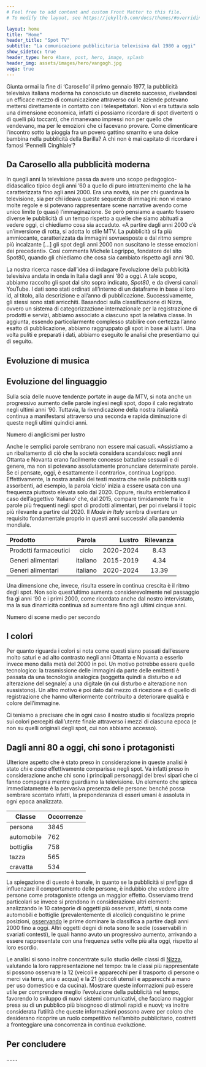 ```yaml
---
# Feel free to add content and custom Front Matter to this file.
# To modify the layout, see https://jekyllrb.com/docs/themes/#overriding-theme-defaults

layout: home
title: "Home"
header_title: "Spot TV"
subtitle: "La comunicazione pubblicitaria televisiva dal 1980 a oggi"
show_sidetoc: true
header_type: hero #base, post, hero, image, splash
header_img: assets/images/hero/vangogh.jpg
vega: true
---
```


Giunta ormai la fine di ‘Carosello’ il primo gennaio 1977, la pubblicità televisiva italiana moderna ha conosciuto un
discreto successo, rivelandosi un efficace mezzo di comunicazione attraverso cui le aziende potevano mettersi
direttamente in contatto con i telespettatori. Non vi era tuttavia solo una dimensione economica, infatti ci possiamo
ricordare di spot divertenti o di quelli più toccanti, che rimanevano impressi non per quello che vendevano, ma per le
emozioni che ci facevano provare. Come dimenticare l’incontro sotto la pioggia fra un povero gattino smarrito e una
dolce bambina nella pubblicità della Barilla? A chi non è mai capitato di ricordare i famosi ‘Pennelli Cinghiale’?

## Da Carosello alla pubblicità moderna

In quegli anni la televisione passa da avere uno scopo pedagogico-didascalico tipico degli anni ’60 a quello di puro
intrattenimento che la ha caratterizzata fino agli anni 2000. Era una novità, sia per chi guardava la televisione, sia
per chi ideava queste sequenze di immagini: non vi erano molte regole e si potevano rappresentare scene narrative avendo
come unico limite (o quasi) l’immaginazione. Se però pensiamo a quanto fossero diverse le pubblicità di un tempo
rispetto a quelle che siamo abituati a vedere oggi, ci chiediamo cosa sia accaduto. «A partire dagli anni 2000 c’è
un’inversione di rotta, si adotta lo stile MTV. La pubblicità si fa più ammiccante, caratterizzata da immagini
sovraesposte e dal ritmo sempre più incalzante \[…\] gli spot degli anni 2000 non suscitano le stesse emozioni dei
precedenti». Così commenta Michele Logrippo, fondatore del sito Spot80, quando gli chiediamo che cosa sia cambiato
rispetto agli anni ’80.

La nostra ricerca nasce dall’idea di indagare l’evoluzione della pubblicità televisiva andata in onda in Italia dagli
anni ’80 a oggi.
A tale scopo, abbiamo raccolto gli spot dal sito sopra indicato, _Spot80_, e
da diversi canali YouTube. I dati sono stati ordinati all’interno di un dataframe in base al loro id, al titolo, alla
descrizione e all’anno di pubblicazione.
Successivamente, gli stessi sono stati arricchiti. Basandoci sulla classificazione di Nizza, ovvero un sistema di
categorizzazione internazionale per la registrazione di prodotti e servizi,
abbiamo associato a ciascuno spot la relativa classe. In aggiunta, essendo particolarmente complesso stabilire con
certezza
l’anno esatto di pubblicazione, abbiamo raggruppato gli spot in base ai lustri.
Una volta puliti e preparati i dati, abbiamo eseguito le analisi che presentiamo qui di seguito.

## Evoluzione di musica

## Evoluzione del linguaggio

Sulla scia delle nuove tendenze portate in auge da MTV, si nota anche un progressivo aumento delle parole inglesi negli
spot, dopo il calo registrato negli ultimi anni ’90.
Tuttavia, la rivendicazione della nostra italianità continua a manifestarsi attraverso una seconda e rapida diminuzione
di queste negli ultimi quindici anni.

<p class="caption">
Numero di anglicismi per lustro
</p>
<vegachart schema-url="{{site.baseurl}}/assets/charts/text_charts/chart_angl_lustrum.json" style="width:100%"></vegachart> 


Anche le semplici parole sembrano non essere mai casuali. «Assistiamo a un ribaltamento di ciò che la società considera
scandaloso: negli anni Ottanta e Novanta erano facilmente concesse battutine sessuali e di genere, ma non si potevano
assolutamente pronunciare determinate parole. Se ci pensate, oggi, è esattamente il contrario», continua Logrippo.
Effettivamente, la nostra analisi dei testi mostra che nelle pubblicità sugli assorbenti, ad esempio, la parola ‘ciclo’
inizia a essere usata con una frequenza piuttosto elevata solo dal 2020. Oppure, risulta emblematico il caso
dell’aggettivo ‘italiano’ che, dal 2015, compare timidamente fra le parole più frequenti negli spot di prodotti
alimentari,
per poi rivelarsi il topic più rilevante a partire dal 2020.
Il _Made in Italy_ sembra diventare un requisito fondamentale proprio in questi anni successivi alla pandemia mondiale.

| **Prodotto**          | **Parola** | **Lustro** | **Rilevanza** |
|:----------------------|:----------:|-----------:|:-------------:|
| Prodotti farmaceutici |   ciclo    |  2020-2024 |     8.43      |
| Generi alimentari     |  italiano  |  2015-2019 |     4.34      |
| Generi alimentari     |  italiano  |  2020-2024 |     13.39     |

Una dimensione che, invece, risulta essere in continua crescita è il ritmo degli spot. Non solo quest’ultimo aumenta
considerevolmente
nel passaggio fra gi anni ’90 e i primi 2000, come ricordato anche dal nostro intervistato, ma la sua dinamicità
continua
ad aumentare fino agli ultimi cinque anni.

<p class="caption">
Numero di scene medio per secondo
</p>

<vegachart schema-url="{{site.baseurl}}/assets/charts/text_charts/scene_sec.json" style="width:70%"></vegachart>

## I colori

Per quanto riguarda i colori si nota come questi siano passati dall’essere molto saturi e ad alto contrasto negli anni
Ottanta e Novanta a esserlo invece meno dalla metà del 2000 in poi. Un motivo potrebbe essere quello tecnologico: la
trasmissione delle immagini da parte delle emittenti è passata da una tecnologia analogica (soggetta quindi a disturbo e
ad alterazione del segnale) a una digitale (in cui disturbo e alterazione non sussistono). Un altro motivo è poi dato
dal mezzo di ricezione e di quello di registrazione che hanno ulteriormente contribuito a deteriorare qualità e colore
dell’immagine.

Ci teniamo a precisare che in ogni caso il nostro studio si focalizza proprio sui colori percepiti dall’utente finale
attraverso i mezzi di ciascuna epoca (e non su quelli originali degli spot, cui non abbiamo accesso).

## Dagli anni 80 a oggi, chi sono i protagonisti

Ulteriore aspetto che è stato preso in considerazione in queste analisi è stato _chi_ e _cosa_ effettivamente comparisse
negli spot. Va infatti preso in considerazione anche chi sono i principali personaggi dei brevi sipari che ci fanno
compagnia
mentre guardiamo la televisione. Un elemento che spicca immediatamente è la pervasiva presenza delle persone: benché
possa sembrare scontato infatti, la preponderanza di esseri umani è assoluta in ogni epoca analizzata.

| Classe     | Occorrenze |
|------------|------------|
| persona    | 3845       |
| automobile | 762        |
| bottiglia  | 758        |
| tazza      | 565        |
| cravatta   | 534        |

La spiegazione di questo è banale, in quanto se la pubblicità si prefigge di influenzare il comportamento delle persone,
è indubbio che
vedere altre persone come protagoniste ottenga un maggior effetto. Osserviamo trend particolari se invece si prendono in
considerazione altri elementi: analizzando le 10 categorie di oggetti più osservati, infatti, si nota come automobili e
bottiglie (prevalentemente di alcolici) conquistino le prime
posizioni, [osservando](entity-analysis#analisi-delle-classi-di-yolo) le prime dominare la classifica a
partire dagli anni 2000 fino a oggi. Altri oggetti degni di nota sono le sedie (osservabili in svariati contesti), le
quali hanno avuto un progressivo aumento, arrivando a essere rappresentate con una frequenza sette volte più alta oggi,
rispetto al loro esordio.

Le analisi si sono inoltre concentrate sullo studio delle classi
di [Nizza](entity-analysis#analisi-delle-classi-di-nizza), valutando la loro rappresentazione nel tempo:
tra le classi più rappresentate si possono osservare la 12 (veicoli e apparecchi per il trasporto di persone o merci via
terra, aria o acqua) e la 21 (piccoli utensili e apparecchi a mano per uso domestico e da cucina).
Mostrare queste informazioni può essere utile per comprendere meglio l’evoluzione della pubblicità nel tempo, favorendo
lo sviluppo di nuovi sistemi comunicativi, che facciano maggior presa su di un pubblico più bisognoso di stimoli rapidi
e nuovi; va inoltre considerata l’utilità che queste informazioni possono avere per coloro che desiderano ricoprire un
ruolo competitivo nell’ambito pubblicitario, costretti a fronteggiare una concorrenza in continua evoluzione.

## Per concludere

.......